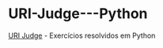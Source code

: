 # URI-Judge---Python
[URI Judge](https://www.urionlinejudge.com.br) - Exercícios resolvidos em Python
